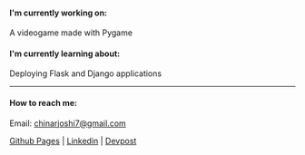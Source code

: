 #### I'm currently working on:
A videogame made with Pygame

#### I'm currently learning about:
Deploying Flask and Django applications

<hr>

#### How to reach me:

Email: chinarjoshi7@gmail.com

[Github Pages](https://chinarjoshi.github.io) |
[Linkedin](https://www.linkedin.com/in/chinarjoshi/) |
[Devpost](https://devpost.com/chinarjoshi)


<!--
**chinarjoshi/chinarjoshi** is a ✨ _special_ ✨ repository because its `README.md` (this file) appears on your GitHub profile.

Here are some ideas to get you started:

- 🔭 I’m currently working on ...
- 🌱 I’m currently learning ...
- 👯 I’m looking to collaborate on ...
- 🤔 I’m looking for help with ...
- 💬 Ask me about ...
- 📫 How to reach me: ...
- 😄 Pronouns: ...
- ⚡ Fun fact: ...
-->
